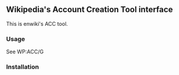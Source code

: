 ## Wikipedia's Account Creation Tool interface

This is enwiki's ACC tool.

### Usage

See WP:ACC/G

### Installation



